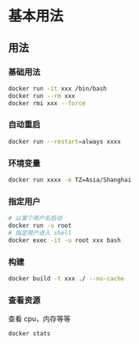 # 基本用法

## 用法

### 基础用法

```sh
docker run -it xxx /bin/bash
docker run --rm xxx
docker rmi xxx --force
```

### 自动重启

```sh
docker run --restart=always xxxx
```

### 环境变量

```sh
docker run xxxx -e TZ=Asia/Shanghai
```

### 指定用户

```sh
# 以某个用户名启动
docker run -u root
# 指定用户进入 shell
docker exec -it -u root xxx bash
```

### 构建

```sh
docker build -t xxx ./ --no-cache
```

### 查看资源

查看 cpu，内存等等

```sh
docker stats
```
